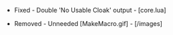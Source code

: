 - Fixed - Double 'No Usable Cloak' output - [core.lua]

- Removed - Unneeded [MakeMacro.gif] - [/images]